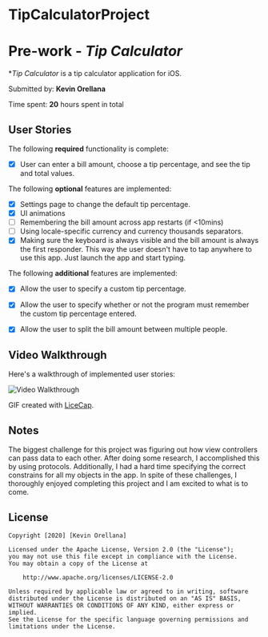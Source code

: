 # TipCalculatorProject
# Pre-work - *Tip Calculator*

**Tip Calculator* is a tip calculator application for iOS.

Submitted by: **Kevin Orellana**

Time spent: **20** hours spent in total

## User Stories

The following **required** functionality is complete:

* [x] User can enter a bill amount, choose a tip percentage, and see the tip and total values.

The following **optional** features are implemented:
* [x] Settings page to change the default tip percentage.
* [x] UI animations
* [ ] Remembering the bill amount across app restarts (if <10mins)
* [ ] Using locale-specific currency and currency thousands separators.
* [x] Making sure the keyboard is always visible and the bill amount is always the first responder. This way the user doesn't have to tap anywhere to use this app. Just launch the app and start typing.

The following **additional** features are implemented:

- [x] Allow the user to specify a custom tip percentage.
- [x] Allow the user to specify whether or not the program must remember the custom tip percentage entered.
- [x] Allow the user to split the bill amount between multiple people.
    

## Video Walkthrough 

Here's a walkthrough of implemented user stories:

<img src='https://imgur.com/aqUYomy' title='Video Walkthrough' width='' alt='Video Walkthrough' />

GIF created with [LiceCap](http://www.cockos.com/licecap/).

## Notes

The biggest challenge for this project was figuring out how view controllers can pass data to each other. After doing some research, I accomplished this by using protocols.
Additionally, I had a hard time specifying the correct constrains for all my objects in the app. In spite of these challenges, I thoroughly enjoyed completing this project and I am excited to what is to come.


## License

    Copyright [2020] [Kevin Orellana]

    Licensed under the Apache License, Version 2.0 (the "License");
    you may not use this file except in compliance with the License.
    You may obtain a copy of the License at

        http://www.apache.org/licenses/LICENSE-2.0

    Unless required by applicable law or agreed to in writing, software
    distributed under the License is distributed on an "AS IS" BASIS,
    WITHOUT WARRANTIES OR CONDITIONS OF ANY KIND, either express or implied.
    See the License for the specific language governing permissions and
    limitations under the License.
